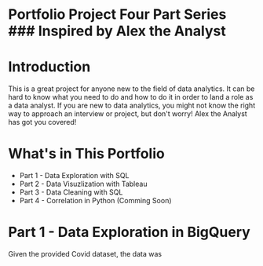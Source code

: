 # Portfolio Project Four Part Series ### Inspired by Alex the Analyst

# Introduction
This is a great project for anyone new to the field of data analytics. It can be hard to know what you need to do and how to do it in order to land a role as a data analyst. If you are new to data analytics, you might not know the right way to approach an interview or project, but don't worry! Alex the Analyst has got you covered! 

# What's in This Portfolio
* Part 1 - Data Exploration with SQL
* Part 2 - Data Visuzlization with Tableau
* Part 3 - Data Cleaning with SQL
* Part 4 - Correlation in Python (Comming Soon)

# Part 1 - Data Exploration in BigQuery

Given the provided Covid dataset, the data was 
